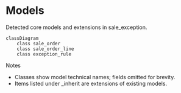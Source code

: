 # Models

Detected core models and extensions in sale_exception.

```mermaid
classDiagram
    class sale_order
    class sale_order_line
    class exception_rule
```

Notes
- Classes show model technical names; fields omitted for brevity.
- Items listed under _inherit are extensions of existing models.
